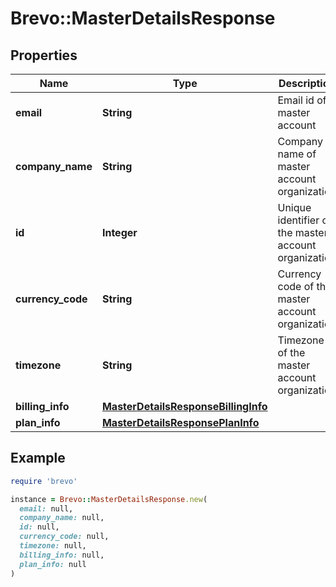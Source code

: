 # Brevo::MasterDetailsResponse

## Properties

| Name | Type | Description | Notes |
| ---- | ---- | ----------- | ----- |
| **email** | **String** | Email id of master account | [optional] |
| **company_name** | **String** | Company name of master account organization | [optional] |
| **id** | **Integer** | Unique identifier of the master account organization | [optional] |
| **currency_code** | **String** | Currency code of the master account organization | [optional] |
| **timezone** | **String** | Timezone of the master account organization | [optional] |
| **billing_info** | [**MasterDetailsResponseBillingInfo**](MasterDetailsResponseBillingInfo.md) |  | [optional] |
| **plan_info** | [**MasterDetailsResponsePlanInfo**](MasterDetailsResponsePlanInfo.md) |  | [optional] |

## Example

```ruby
require 'brevo'

instance = Brevo::MasterDetailsResponse.new(
  email: null,
  company_name: null,
  id: null,
  currency_code: null,
  timezone: null,
  billing_info: null,
  plan_info: null
)
```

